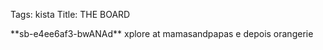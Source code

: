 Tags: kista
Title: THE BOARD
  
</p>
**sb-e4ee6af3-bwANAd** xplore at mamasandpapas e depois orangerie